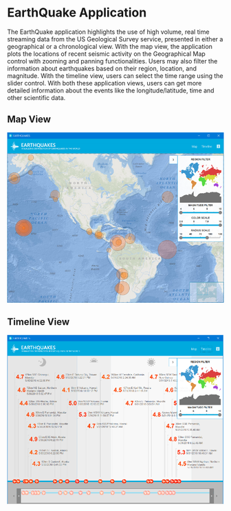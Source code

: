 ﻿# EarthQuake Application

The EarthQuake application highlights the use of high volume, real time streaming data from the US Geological Survey service, presented in either a geographical or a chronological view. With the map view, the application plots the locations of recent seismic activity on the Geographical Map control with zooming and panning functionalities. Users may also filter the information about earthquakes based on their region, location, and magnitude. With the timeline view, users can select the time range using the slider control. With both these application views, users can get more detailed information about the events like the longitude/latitude, time and other scientific data.

## Map View
![Map Screenshot](Screenshots/earthquakes_1.png)


## Timeline View
![Timeline Screenshot](Screenshots/earthquakes_2.png)